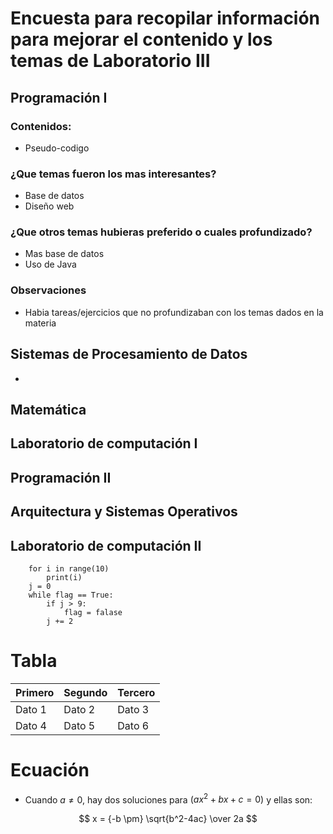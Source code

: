 # Encuesta para recopilar información para mejorar el contenido y los temas de Laboratorio III 
## Programación I 
### Contenidos:
* Pseudo-codigo
### ¿Que temas fueron los mas interesantes?
* Base de datos
* Diseño web

### ¿Que otros temas hubieras preferido o cuales profundizado?
* Mas base de datos
* Uso de Java 
### Observaciones 
* Habia tareas/ejercicios que no profundizaban con los temas dados en la materia
## Sistemas de Procesamiento de Datos
* 
## Matemática

## Laboratorio de computación I

## Programación II

## Arquitectura y Sistemas Operativos

## Laboratorio de computación II

```Phyton
    for i in range(10)
        print(i)
    j = 0
    while flag == True:
        if j > 9:
            flag = falase
        j += 2
```

# Tabla
| Primero | Segundo | Tercero |
| --------|---------|---------|
| Dato 1  | Dato 2  | Dato 3  |
| Dato 4  | Dato 5  | Dato 6  |


# Ecuación
* Cuando $a \ne 0$, hay dos soluciones para $(ax^2 + bx + c = 0)$ y ellas son:

$$ x = {-b \pm} \sqrt{b^2-4ac} \over 2a $$
